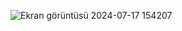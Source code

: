 
![Ekran görüntüsü 2024-07-17 154207](https://github.com/user-attachments/assets/94a41ea3-2e1c-4819-a017-9aa0189354f5)
